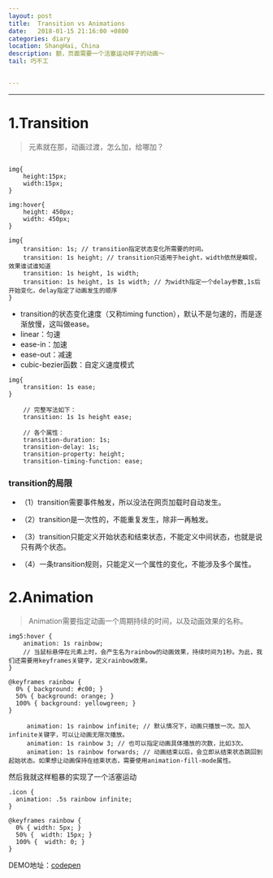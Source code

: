 ```yaml
---
layout: post
title:  Transition vs Animations
date:   2018-01-15 21:16:00 +0800
categories: diary
location: ShangHai, China
description: 额，页面需要一个活塞运动样子的动画～
tail: 巧不工


---
```

---

1.Transition
============

> 元素就在那，动画过渡，怎么加，给哪加？

```

img{
    height:15px;
    width:15px;
}

img:hover{
    height: 450px;
    width: 450px;
}

img{
    transition: 1s; // transition指定状态变化所需要的时间。
    transition: 1s height; // transition只适用于height，width依然是瞬现，效果谁试谁知道
    transition: 1s height, 1s width;
    transition: 1s height, 1s 1s width; // 为width指定一个delay参数,1s后开始变化，delay指定了动画发生的顺序
}

```

* transition的状态变化速度（又称timing function），默认不是匀速的，而是逐渐放慢，这叫做ease。
* linear：匀速
* ease-in：加速
* ease-out：减速
* cubic-bezier函数：自定义速度模式
```
img{
    transition: 1s ease;
}
```

```
    // 完整写法如下：
    transition: 1s 1s height ease;
    
    // 各个属性：
    transition-duration: 1s;
    transition-delay: 1s;
    transition-property: height;
    transition-timing-function: ease;

```


### transition的局限

+ （1）transition需要事件触发，所以没法在网页加载时自动发生。

+ （2）transition是一次性的，不能重复发生，除非一再触发。

+ （3）transition只能定义开始状态和结束状态，不能定义中间状态，也就是说只有两个状态。

+ （4）一条transition规则，只能定义一个属性的变化，不能涉及多个属性。



2.Animation
===========

> Animation需要指定动画一个周期持续的时间，以及动画效果的名称。

```
img5:hover {
    animation: 1s rainbow;
    // 当鼠标悬停在元素上时，会产生名为rainbow的动画效果，持续时间为1秒。为此，我们还需要用keyframes关键字，定义rainbow效果。
}

@keyframes rainbow {
  0% { background: #c00; }
  50% { background: orange; }
  100% { background: yellowgreen; }
}

     animation: 1s rainbow infinite; // 默认情况下，动画只播放一次。加入infinite关键字，可以让动画无限次播放。
     animation: 1s rainbow 3; // 也可以指定动画具体播放的次数，比如3次。
     animation: 1s rainbow forwards; // 动画结束以后，会立即从结束状态跳回到起始状态。如果想让动画保持在结束状态，需要使用animation-fill-mode属性。

```

然后我就这样粗暴的实现了一个活塞运动

```
.icon {
  animation: .5s rainbow infinite;
}

@keyframes rainbow {
  0% { width: 5px; }
  50% {  width: 15px; }
  100% {  width: 0; }
}
```

DEMO地址：[codepen](https://codepen.io/Nunchakus/pen/dJjwxG)

